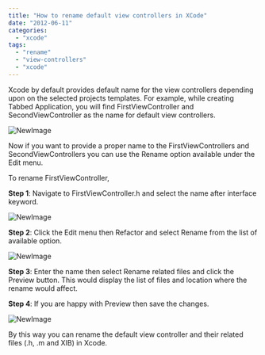 ```yaml
---
title: "How to rename default view controllers in XCode"
date: "2012-06-11"
categories: 
  - "xcode"
tags: 
  - "rename"
  - "view-controllers"
  - "xcode"
---
```


Xcode by default provides default name for the view controllers depending upon on the selected projects templates. For example, while creating Tabbed Application, you will find FirstViewController and SecondViewController as the name for default view controllers.

![NewImage](images/NewImage.png "NewImage.png")

Now if you want to provide a proper name to the FirstViewControllers and SecondViewControllers you can use the Rename option available under the Edit menu.

To rename FirstViewController,  

**Step 1**: Navigate to FirstViewController.h and select the name after interface keyword.

![NewImage](images/NewImage1.png "NewImage.png") 

**Step 2**: Click the Edit menu then Refactor and select Rename from the list of available option.

![NewImage](images/NewImage3.png "NewImage.png")

**Step 3**: Enter the name then select Rename related files and click the Preview button. This would display the list of files and location where the rename would affect.

**Step 4**: If you are happy with Preview then save the changes.

![NewImage](images/NewImage4.png "NewImage.png")

By this way you can rename the default view controller and their related files (.h, .m and XIB) in Xcode.
